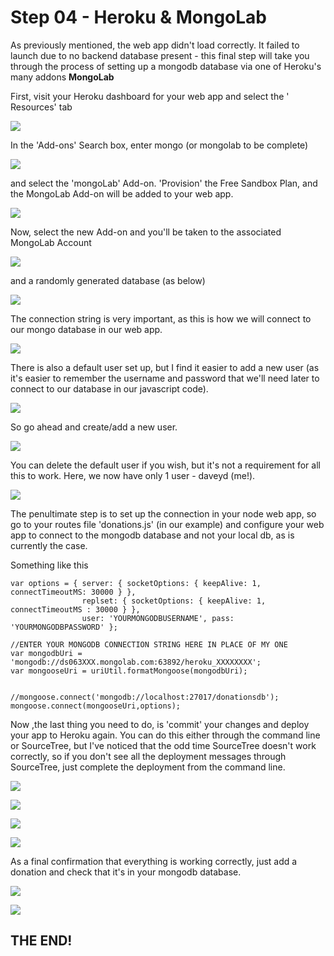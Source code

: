 # Step 04 - Heroku & MongoLab

As previously mentioned, the web app didn't load correctly. It failed to launch due to no backend database present - this final step will take you through the process of setting up a mongodb database via one of Heroku's many addons <b>MongoLab</b>

First, visit your Heroku dashboard for your web app and select the ' Resources' tab

![](images/heroku23.png)

In the 'Add-ons' Search box, enter mongo (or mongolab to be complete)

![](images/heroku24.png)

and select the 'mongoLab' Add-on. 'Provision' the Free Sandbox Plan, and the MongoLab Add-on will be added to your web app.

![](images/heroku25.png)

Now, select the new Add-on and you'll be taken to the associated MongoLab Account

![](images/heroku26.png)

and a randomly generated database (as below)

![](images/heroku27.png)

The connection string is very important, as this is how we will connect to our mongo database in our web app.

![](images/heroku27a.png)

There is also a default user set up, but I find it easier to add a new user (as it's easier to remember the username and password that we'll need later to connect to our database in our javascript code).

![](images/heroku28.png)

So go ahead and create/add a new user.

![](images/heroku29.png)

You can delete the default user if you wish, but it's not a requirement for all this to work. Here, we now have only 1 user - daveyd (me!).

![](images/heroku30.png)

The penultimate step is to set up the connection in your node web app, so go to your routes file 'donations.js' (in our example) and configure your web app to connect to the mongodb database and not your local db, as is currently the case.

Something like this

~~~
var options = { server: { socketOptions: { keepAlive: 1, connectTimeoutMS: 30000 } }, 
                replset: { socketOptions: { keepAlive: 1, connectTimeoutMS : 30000 } },
                user: 'YOURMONGODBUSERNAME', pass: 'YOURMONGODBPASSWORD' };  

//ENTER YOUR MONGODB CONNECTION STRING HERE IN PLACE OF MY ONE
var mongodbUri = 'mongodb://ds063XXX.mongolab.com:63892/heroku_XXXXXXXX';
var mongooseUri = uriUtil.formatMongoose(mongodbUri);


//mongoose.connect('mongodb://localhost:27017/donationsdb');
mongoose.connect(mongooseUri,options);
~~~

Now ,the last thing you need to do, is 'commit' your changes and deploy your app to Heroku again.  You can do this either through the command line or SourceTree, but I've noticed that the odd time SourceTree doesn't work correctly, so if you don't see all the deployment messages through SourceTree, just complete the deployment from the command line.

![](images/heroku31.png)

![](images/heroku32.png)

![](images/heroku33.png)

![](images/heroku34.png)

As a final confirmation that everything is working correctly, just add a donation and check that it's in your mongodb database.

![](images/heroku35.png)

![](images/heroku36.png)


## THE END!
